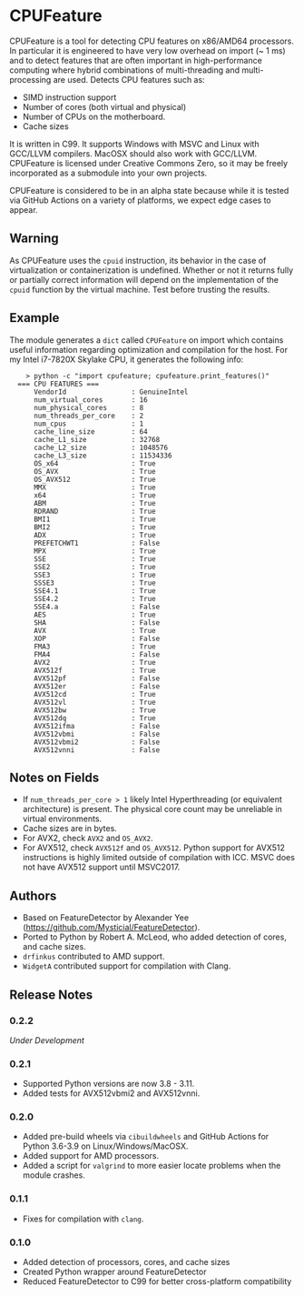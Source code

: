 CPUFeature
==========

CPUFeature is a tool for detecting CPU features on x86/AMD64 processors. In particular it is engineered to have very low overhead on import (~ 1 ms) and to detect features that are often important in high-performance computing where hybrid combinations of multi-threading and multi-processing are used. Detects CPU features such as:

* SIMD instruction support
* Number of cores (both virtual and physical)
* Number of CPUs on the motherboard.
* Cache sizes

It is written in C99. It supports Windows with MSVC and Linux with GCC/LLVM compilers. MacOSX should also work with GCC/LLVM. CPUFeature is licensed under Creative Commons Zero, so it may be freely incorporated as a submodule into your own projects.

CPUFeature is considered to be in an alpha state because while it is tested via GitHub Actions on a variety of platforms, we expect edge cases to appear.

Warning
-------

As CPUFeature uses the `cpuid` instruction, its behavior in the case of virtualization or containerization is undefined. Whether or not it returns fully or partially correct information will depend on the implementation of the `cpuid` function by the virtual machine. Test before trusting the results.

Example
-------

The module generates a `dict` called `CPUFeature` on import which contains useful information regarding optimization and compilation for the host. For my Intel i7-7820X Skylake CPU, it generates the following info:

```
    > python -c "import cpufeature; cpufeature.print_features()"
  === CPU FEATURES ===
      VendorId                : GenuineIntel
      num_virtual_cores       : 16
      num_physical_cores      : 8
      num_threads_per_core    : 2
      num_cpus                : 1
      cache_line_size         : 64
      cache_L1_size           : 32768
      cache_L2_size           : 1048576
      cache_L3_size           : 11534336
      OS_x64                  : True
      OS_AVX                  : True
      OS_AVX512               : True
      MMX                     : True
      x64                     : True
      ABM                     : True
      RDRAND                  : True
      BMI1                    : True
      BMI2                    : True
      ADX                     : True
      PREFETCHWT1             : False
      MPX                     : True
      SSE                     : True
      SSE2                    : True
      SSE3                    : True
      SSSE3                   : True
      SSE4.1                  : True
      SSE4.2                  : True
      SSE4.a                  : False
      AES                     : True
      SHA                     : False
      AVX                     : True
      XOP                     : False
      FMA3                    : True
      FMA4                    : False
      AVX2                    : True
      AVX512f                 : True
      AVX512pf                : False
      AVX512er                : False
      AVX512cd                : True
      AVX512vl                : True
      AVX512bw                : True
      AVX512dq                : True
      AVX512ifma              : False
      AVX512vbmi              : False
      AVX512vbmi2             : False
      AVX512vnni              : False
```

Notes on Fields
---------------

* If `num_threads_per_core > 1` likely Intel Hyperthreading (or equivalent architecture) is present. The physical core count may be unreliable in virtual environments.
* Cache sizes are in bytes.
* For AVX2, check `AVX2` and `OS_AVX2`.
* For AVX512, check `AVX512f` and `OS_AVX512`. Python support for AVX512 instructions is highly limited outside of compilation with ICC. MSVC does not have AVX512 support until MSVC2017.

Authors
-------

* Based on FeatureDetector by Alexander Yee (https://github.com/Mysticial/FeatureDetector).
* Ported to Python by Robert A. McLeod, who added detection of cores, and cache sizes.
* `drfinkus` contributed to AMD support.
* `WidgetA` contributed support for compilation with Clang.

Release Notes
-------------

### 0.2.2 ###

_Under Development_

### 0.2.1 ###

* Supported Python versions are now 3.8 - 3.11.
* Added tests for AVX512vbmi2 and AVX512vnni.

### 0.2.0 ###

* Added pre-build wheels via `cibuildwheels` and GitHub Actions for Python 3.6-3.9 on Linux/Windows/MacOSX.
* Added support for AMD processors.
* Added a script for `valgrind` to more easier locate problems when the module crashes.

### 0.1.1 ###

* Fixes for compilation with `clang`.

### 0.1.0 ###

* Added detection of processors, cores, and cache sizes
* Created Python wrapper around FeatureDetector
* Reduced FeatureDetector to C99 for better cross-platform compatibility
